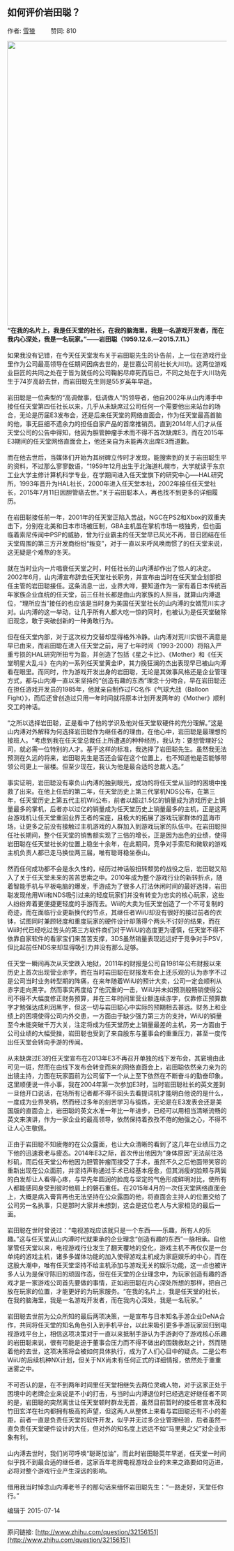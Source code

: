 ## 如何评价岩田聪？

作者: [雪猹](http://www.zhihu.com/people/snowcharles)&nbsp;&nbsp;&nbsp;&nbsp;&nbsp;&nbsp;&nbsp;&nbsp; 赞同: 810


<img src="http://pic3.zhimg.com/dc78edc9c7b689120f7611e406768bfe_b.jpg" data-rawwidth="652" data-rawheight="413" class="origin_image zh-lightbox-thumb" width="652" data-original="http://pic3.zhimg.com/dc78edc9c7b689120f7611e406768bfe_r.jpg"><br><b>“在我的名片上，我是任天堂的社长，在我的脑海里，我是一名游戏开发者，而在我内心深处，我是一名玩家。”——岩田聪（1959.12.6.—2015.7.11.）</b><br><br>如果我没有记错，在今天任天堂发布关于岩田聪先生的讣告前，上一位在游戏行业里作为公司最高领导在任期间因病去世的，是世嘉公司前社长大川功。这两位游戏业巨匠的共同之处在于皆为就任的公司鞠躬尽瘁死而后已，不同之处在于大川功先生于74岁高龄去世，而岩田聪先生则是55岁英年早逝。<br><br>岩田聪是一位典型的“高调做事，低调做人”的领导者，他自2002年从山内溥手中接任任天堂第四任社长以来，几乎从未缺席过公司任何一个需要他出来站台的场合，无论是历届E3发布会，还是后来任天堂的网络直面会，作为任天堂最高首脑的他，事无巨细不遗余力的担任自家产品的首席推销员。直到2014年人们才从任天堂公司的公告中得知，他因为胆管肿瘤手术而不得不首次缺席E3，而在2015年E3期间的任天堂网络直面会上，他还亲自为未能再次出席E3而道歉。<br><br>而在他去世后，当媒体们开始为其树碑立传时才发现，能搜索到的关于岩田聪生平的资料，不过那么寥寥数语，“1959年12月出生于北海道札幌市，大学就读于东京工业大学主修计算机科学专业，在学期间进入任天堂旗下的研究中心──HAL研究所，1993年晋升为HAL社长，2000年进入任天堂本社，2002年接任任天堂社长，2015年7月11日因胆管癌去世。”关于岩田聪本人，再也找不到更多的详细履历。<br><br>在岩田聪接任前一年，2001年的任天堂正陷入苦战，NGC在PS2和Xbox的双重夹击下，分别在北美和日本市场被压制，GBA主机虽在掌机市场一枝独秀，但也面临着索尼传闻中PSP的威胁，曾为行业霸主的任天堂早已风光不再，昔日团结在任天堂周围的第三方开发商纷纷“叛变”，对于一直以来呼风唤雨惯了的任天堂来说，这无疑是个难熬的冬天。<br><br>就在当时业内一片唱衰任天堂之时，时任社长的山内溥却作出了惊人的决定。2002年6月，山内溥宣布辞去任天堂社长职务，并宣布由当时在任天堂企划部担任主管的岩田聪接任。这条消息一出，业界大哗，要知道作为一家有着日本传统百年家族企业血统的任天堂，前三任社长都是由山内家族的人担当，就算山内溥退位，“理所应当”接任的也应该是当时身为美国任天堂社长的山内溥的女婿荒川实才对。山内溥的这一举动，让几乎所有人都大吃一惊的同时，也被认为是任天堂破除旧观念，敢于突破创新的一种勇敢行为。<br><br>但在任天堂内部，对于这次权力交替却显得格外冷静。山内溥对荒川实很不满意是早已由来，而岩田聪在进入任天堂之前，用了七年时间（1993-2000）将陷入严重亏损的HAL研究所扭亏为盈，并创造了包括《星之卡比》、《Mother》和《任天堂明星大乱斗》在内的一系列任天堂黄金IP，其力挽狂澜的杰出表现早已被山内溥看在眼里。而同时，作为游戏开发出身的岩田聪，无论是其做事风格还是企业管理方式，都与山内溥一直以来坚持的“创造有趣的东西”理念十分吻合，早在岩田聪还在担任游戏开发员的1985年，他就亲自制作过FC名作《气球大战（Balloon Fight）》，而后还曾创造过只用一年时间就将原本计划开发两年的《Mother》顺利交工的神话。<br><br>“之所以选择岩田聪，正是看中了他的学识及他对任天堂软硬件的充分理解。”这是山内溥对外解释为何选择岩田聪作为继任者的理由，在他心中，岩田聪是最理想的接班人。“考虑到我在任天堂总裁任上所遭遇的种种经历，我认为：要想管理好公司，就必需一位特别的人才。基于这样的标准，我选择了岩田聪先生。虽然我无法预测在久远的将来，岩田聪先生是否还会留在这个位置上，也不知道他是否能够带领公司更上一层楼。但至少现在，我认为他是最合适的总裁人选。”<br><br>事实证明，岩田聪没有辜负山内溥的独到眼光，成功的将任天堂从当时的困境中挽救了出来。在他上任后的第二年，任天堂历史上第三代掌机NDS公布，在第三年，任天堂历史上第五代主机Wii公布，前者以超过1.5亿的销量成为游戏历史上销量最多的掌机，后者亦以过亿的销量成为任天堂历史上销量最多的主机，正是这两台游戏机让任天堂重回业界王者的宝座，且极大的拓展了游戏玩家群体的蓝海市场，让更多之前没有接触过主机游戏的人群加入到游戏玩家的队伍中。在岩田聪担任社长期间，整个任天堂的销售额实现了三倍的增长，正是因为出色的业绩，使得岩田聪在任天堂社长的位置上稳坐十余年，在此期间，竞争对手索尼和微软的游戏主机负责人都已走马换位两三届，唯有聪哥稳坐泰山。<br><br>然而任何成功都不会是永久性的，经历过神话般扭转颓势的战役之后，岩田聪又陷入了关于任天堂未来的苦苦思索之中。2010年成为整个游戏行业的新转折点，随着智能手机与平板电脑的爆发，手游成为了很多人打法休闲时间的最好选择，岩田聪发现他用Wii和NDS吸引过来的轻度玩家们并没有转变为忠实的核心玩家，这些人纷纷奔着更便捷更轻度的手游而去。Wii的大卖为任天堂创造了一个不可复制的奇迹，而在面临行业更新换代的节点，其继任者WiiU却没有很好的接过前者的衣钵，试图同时兼顾轻度和重度玩家的硬件设计却落得个两头不讨好的结果，而在Wii时代已经吃过苦头的第三方软件商们对于WiiU的态度更为谨慎，任天堂不得不依靠自家软件的看家宝们来苦苦支撑，3DS虽然销量表现远远好于竞争对手PSV，但比起前任NDS来却显得吸引力并没有那么足够。<br><br>任天堂一瞬间再次从天堂跌入地狱，2011年的财报是公司自1981年公布财报以来历史上首次出现营业赤字，而在当时岩田聪在财报发布会上还乐观的认为赤字不过是公司当时业务转型期的阵痛，在来年随着WiiU的预计大卖，公司一定会顺利从赤字走向黑字。然而事实再度给了他沉重的一击，WiiU并未如预测般畅销使得公司不得不大幅度修正财务预算，并在三年时间里营业额连续赤字，仅靠修正预算数字才勉强达成利润黑字，但这一切与岩田聪心中实际的预期相去甚远。财务上和业绩上的困境使得公司内外交患，一方面由于缺少强力第三方的支持，WiiU的销量至今未能突破千万大关，注定将成为任天堂历史上销量最差的主机，另一方面由于公司业绩的大幅受挫，岩田聪也受到了来自股东与董事会的重重压力，甚至一度传出任天堂会转向手游的传闻。<br><br>从未缺席过E3的任天堂宣布在2013年E3不再召开单独的线下发布会，其窘境由此可见一斑，然而在由线下发布会转变而来的网络直面会上，岩田聪依然亲力亲为的出镜主持，力图在玩家面前为公司留下一个从上至下依然在不断奋斗的勤奋印象。这里顺便说一件小事，我在2004年第一次参加E3时，当时岩田聪社长的英文差到一旦他开口说话，在场所有记者都不得不回头去看提词机才能明白他说的是什么，一度成为业界笑柄，然而经过多年的刻苦学习与锻炼，无论是在E3发表会还是美国版的直面会上，岩田聪的英文水准一年比一年进步，已经可以用相当清晰流畅的英文来演讲，作为一家企业的最高领导，依然保持着孜孜不倦的勉强之心，不得不让人心生敬佩。<br><br>正由于岩田聪不知疲倦的在公众露面，也让大众清晰的看到了这几年在业绩压力之下他的迅速衰老与疲态。2014年E3之际，首次传出他因为“身体原因”无法前往洛杉矶，而后任天堂公布他因为胆管肿瘤而接受了手术，虽然不久之后他面带笑容的重新出现在公众面前，并坚持声称通过手术已经基本痊愈，但其消瘦的脸颊与两鬓的白发却让人看得心疼，与早先年圆润的脸庞与坚定的气色形成鲜明对比，使所有人都能感同身受到彼时他肩上的磐石重任。在2015年4月的一次任天堂网络直面会上，大概是病入膏肓再也无法坚持在公众露面的他，将直面会主持人的位置交给了公司另一名执事，只是那时大家并未想到，这会是这位老人与大家相见的最后一面。<br><br>岩田聪在世时曾说过：“电视游戏应该就只是一个东西——乐趣，所有人的乐趣。”这与任天堂从山内溥时代就秉承的企业理念“创造有趣的东西”一脉相承。自他掌管任天堂以来，电视游戏行业发生了翻天覆地的变化，游戏主机不再仅仅是一台单纯的游戏主机，诸多多媒体功能的加入使得游戏主机成为家庭娱乐的中心，而在这股大潮中，唯有任天堂坚持不给主机添加与游戏无关的娱乐功能，这一点也被许多人认为是保守陈旧的顽固作态，但在任天堂的企业理念中，为玩家创造有趣的游戏才是一家游戏公司首先要做的事情，正如岩田聪在内心深处所想的那样，把自己放在玩家的位置，才能更好的为玩家服务。“在我的名片上，我是任天堂的社长，在我的脑海里，我是一名游戏开发者，而在我内心深处，我是一名玩家。”<br><br>岩田聪去世前为公众所知的最后两项决策，一是宣布与日本知名手游企业DeNA合作，共同将任天堂的知名角色引入到手机平台，以此来吸引更多手游玩家回归到电视游戏平台上，相信这项决策对于一直以来抵制手游认为手游剥夺了游戏核心乐趣的岩田聪来说，很有可能是迫于董事会压力而不得不做出的围魏救赵之计，然而随着他的去世，这项决策将会被如何具体执行，成为了人们心目中的疑点。二是公布WiiU的后续机种NX计划，但关于NX尚未有任何正式的详细情报，依然处于重重迷雾之中。<br><br>不可否认的是，在不到两年时间里任天堂相继失去两位灵魂人物，对于这家正处于困境中的老牌企业来说是不小的打击，与当时山内溥退位时已经选定好继任者不同的是，岩田聪的突然离世让任天堂顿时群龙无首，虽然目前暂时的接任者宫本茂和竹田玄洋在社内都拥有极高的声望，但这两人从整体上来看与岩田聪还有不小的差距，前者一直是负责任天堂的软件开发，似乎并无过多企业管理经验，后者虽然一直负责任天堂硬件设计的大任，但对外的知名度上远远不如“马里奥之父”对企业形象有利。<br><br>山内溥去世时，我们尚可呼唤“聪哥加油”，而此时岩田聪英年早逝，任天堂一时间似乎找不到最合适的继任者，这家百年老牌电视游戏企业的未来之路要如何迈进，必将对整个游戏行业产生深远的影响。<br><br>借用我当时悼念山内溥老爷子的那句话来缅怀岩田聪先生：“一路走好，天堂任你行。”



编辑于 2015-07-14



---
原问链接: [http://www.zhihu.com/question/32156151](http://www.zhihu.com/question/32156151)